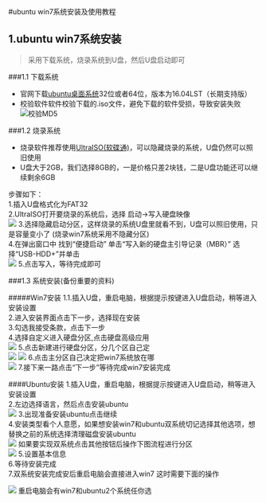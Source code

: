 #ubuntu win7系统安装及使用教程
## 1.ubuntu win7系统安装
> 采用下载系统，烧录系统到U盘，然后U盘启动即可   

###1.1 下载系统
* 官网下载[ubuntu桌面系统]()32位或者64位，版本为16.04LST（长期支持版）
* 校验软件软件校验下载的.iso文件，避免下载的软件受损，导致安装失败
![校验MD5]()

###1.2 烧录系统
* 烧录软件推荐使用[UltraISO(软碟通)]()，可以隐藏烧录的系统，U盘仍然可以照旧使用
* U盘大于2GB，我们选择8GB的，一是价格只差2块钱，二是U盘功能还可以继续剩余6GB

步骤如下：  
1.插入U盘格式化为FAT32   
2.UltraISO打开要烧录的系统后，选择 启动->写入硬盘映像<br>
![](C:\Users\Administrator\Desktop\系统安装\图片\2.jpg)
3.选择隐藏启动分区，这样烧录的系统U盘里就看不到，U盘可以照旧使用，只是容量变小了 (烧录win7系统采用不隐藏分区)<br>
4.在弹出窗口中 找到“便捷启动” 单击“写入新的硬盘主引导记录（MBR）” 选择“USB-HDD+”并单击  <br>
![](C:\Users\Administrator\Desktop\系统安装\图片\1.jpg)
5.点击写入，等待完成即可<br>

###1.3 系统安装(备份重要的资料)

#####Win7安装
1.1.插入U盘，重启电脑，根据提示按键进入U盘启动，稍等进入安装设置<br>
2.进入安装界面点击下一步，选择现在安装<br>
3.勾选我接受条款，点击下一步<br>
4.选择自定义进入硬盘分区,点击硬盘高级应用<br>
![](C:\Users\Administrator\Desktop\系统安装\图片\5.jpg)
5.点击新建进行硬盘分区，分几个区自己定<br>
![](C:\Users\Administrator\Desktop\系统安装\图片\3.jpg)
![](C:\Users\Administrator\Desktop\系统安装\图片\6.jpg)
6.点击主分区自己决定把win7系统放在哪<br>
![](C:\Users\Administrator\Desktop\系统安装\图片\4.jpg)
7.接下来一路点击“下一步”等待完成win7安装完成<br>

####Ubuntu安装
 1.插入U盘，重启电脑，根据提示按键进入U盘启动，稍等进入安装设置 <br>
 2.左边选择语言，然后点击安装ubuntu<br>
 ![](C:\Users\Administrator\Desktop\系统安装\图片\1.png)
 3.出现准备安装ubuntu点击继续<br>
 4.安装类型看个人意愿，如果想安装win7和ubuntu双系统切记选择其他选项，想替换之前的系统选择清理磁盘安装ubuntu<br>
 ![](C:\Users\Administrator\Desktop\系统安装\图片\4.png)
 如果要实现双系统点击其他按钮后操作下图流程进行分区<br>
 ![](C:\Users\Administrator\Desktop\系统安装\图片\6.png)
 5.设置基本信息<br>
 6.等待安装完成<br>
 7.双系统安装完成安后重启电脑会直接进入win7 这时需要下面的操作<br>
 
 ![](C:\Users\Administrator\Desktop\系统安装\图片\7.png)
 重启电脑会有win7和ubuntu2个系统任你选<br>
 




